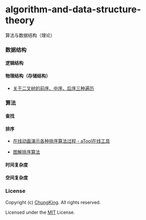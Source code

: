 # algorithm-and-data-structure-theory
算法与数据结构（理论）



### 数据结构

####  逻辑结构
#### 物理结构（存储结构）


* [关于二叉树的前序、中序、后序三种遍历](https://blog.csdn.net/qq_33243189/article/details/80222629)

### 算法



#### 查找
#### 排序

* [在线动画演示各种排序算法过程 - aTool在线工具](http://www.atool.org/sort.php)

* [图解排序算法](https://www.cnblogs.com/chengxiao/category/880910.html)

#### 时间复杂度
#### 空间复杂度




### License

Copyright (c) [ChungKing](https://github.com/HuangCongQing/). All rights reserved.

Licensed under the [MIT](./LICENSE) License.
